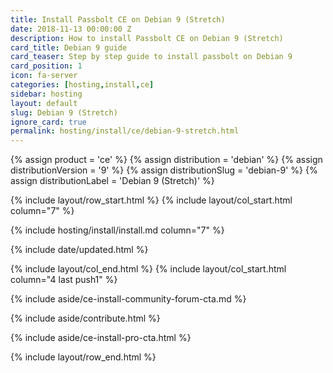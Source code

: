 ```yaml
---
title: Install Passbolt CE on Debian 9 (Stretch)
date: 2018-11-13 00:00:00 Z
description: How to install Passbolt CE on Debian 9 (Stretch)
card_title: Debian 9 guide
card_teaser: Step by step guide to install passbolt on Debian 9
card_position: 1
icon: fa-server
categories: [hosting,install,ce]
sidebar: hosting
layout: default
slug: Debian 9 (Stretch)
ignore_card: true
permalink: hosting/install/ce/debian-9-stretch.html
---
```


{% assign product = 'ce' %}
{% assign distribution = 'debian' %}
{% assign distributionVersion = '9' %}
{% assign distributionSlug = 'debian-9' %}
{% assign distributionLabel = 'Debian 9 (Stretch)' %}

{% include layout/row_start.html %}
{% include layout/col_start.html column="7" %}

{% include hosting/install/install.md column="7" %}

{% include date/updated.html %}

{% include layout/col_end.html %}
{% include layout/col_start.html column="4 last push1" %}

{% include aside/ce-install-community-forum-cta.md %}

{% include aside/contribute.html %}

{% include aside/ce-install-pro-cta.html %}

{% include layout/row_end.html %}
